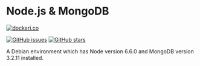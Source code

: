 # Node.js & MongoDB

[![dockeri.co](http://dockeri.co/image/palaska/node-mongo)](https://registry.hub.docker.com/palaska/node-mongo/)

[![GitHub issues](https://img.shields.io/github/issues/palaska/docker-node-mongo.svg "GitHub issues")](https://github.com/palaska/docker-node-mongo)
[![GitHub stars](https://img.shields.io/github/stars/palaska/docker-node-mongo.svg "GitHub stars")](https://github.com/palaska/docker-node-mongo)

A Debian environment which has Node version 6.6.0 and MongoDB version 3.2.11 installed.
